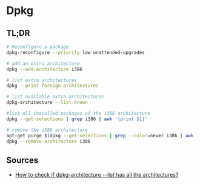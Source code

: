 # Dpkg

## TL;DR

```sh
# Reconfigure a package.
dpkg-reconfigure --priority low unattended-upgrades

# add an extra architecture
dpkg --add-architecture i386

# list extra architectures
dpkg --print-foreign-architectures

# list available extra architectures
dpkg-architecture --list-known

#list all installed packages of the i386 architecture
dpkg --get-selections | grep i386 | awk '{print $1}'

# remove the i386 architecture
apt-get purge $(dpkg --get-selections | grep --color=never i386 | awk '{print $1}')
dpkg --remove-architecture i386
```

## Sources

- [How to check if dpkg-architecture --list has all the architectures?]

[how to check if dpkg-architecture --list has all the architectures?]: https://askubuntu.com/questions/852115/how-to-check-if-dpkg-architecture-list-has-all-the-architectures#852120
